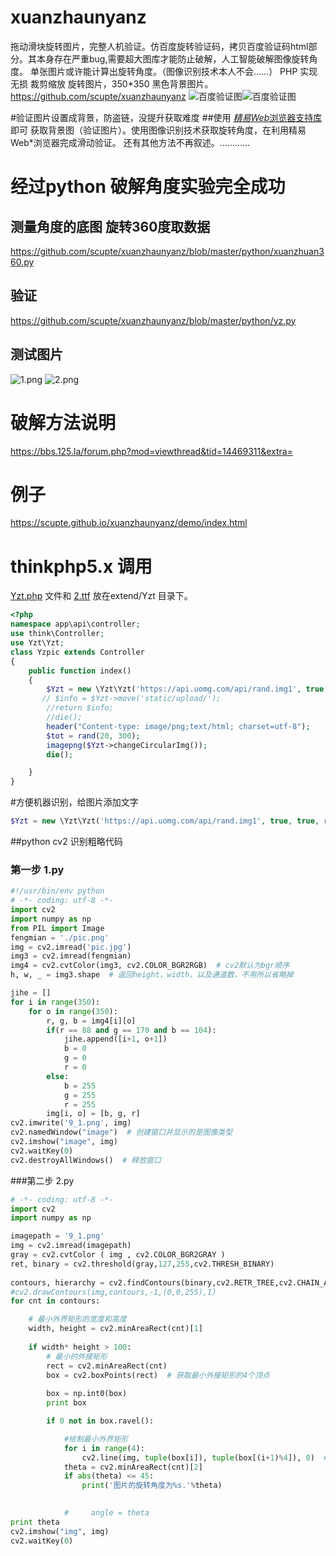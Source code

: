 # xuanzhaunyanz
拖动滑块旋转图片，完整人机验证。仿百度旋转验证码，拷贝百度验证码html部分。其本身存在严重bug,需要超大图库才能防止破解，人工智能破解图像旋转角度。
单张图片或许能计算出旋转角度。（图像识别技术本人不会……）
PHP 实现无损 裁剪缩放 旋转图片，350*350 黑色背景图片。
https://github.com/scupte/xuanzhaunyanz
![百度验证图](https://upload-images.jianshu.io/upload_images/14594054-8c086b3a3ffa4b04.png?imageMogr2/auto-orient/strip%7CimageView2/2/w/1240)![百度验证图](https://upload-images.jianshu.io/upload_images/14594054-1e68621399c9f533.png?imageMogr2/auto-orient/strip%7CimageView2/2/w/1240)

#验证图片设置成背景，防盗链，没提升获取难度
##使用 [*精易Web*浏览器支持库](https://bbs.125.la/thread-14410959-1-1.html)即可
获取背景图（验证图片）。使用图像识别技术获取旋转角度，在利用精易Web*浏览器完成滑动验证。
还有其他方法不再叙述。…………
# 经过python 破解角度实验完全成功
 ## 测量角度的底图 旋转360度取数据
 https://github.com/scupte/xuanzhaunyanz/blob/master/python/xuanzhuan360.py
 ## 验证
 https://github.com/scupte/xuanzhaunyanz/blob/master/python/yz.py
 ## 测试图片
 ![1.png](https://ae01.alicdn.com/kf/Hb85908c3a93744349ea29bc470cd0b44C.png)
 ![2.png](https://ae01.alicdn.com/kf/H8bb4dc9118324aa99da0a5719e718667N.png)
# 破解方法说明
https://bbs.125.la/forum.php?mod=viewthread&tid=14469311&extra=
# 例子
https://scupte.github.io/xuanzhaunyanz/demo/index.html
# thinkphp5.x 调用
[Yzt.php](https://github.com/scupte/xuanzhaunyanz/blob/master/Yzt.php "Yzt.php") 文件和 [2.ttf](https://github.com/scupte/xuanzhaunyanz/blob/master/2.ttf "2.ttf")
放在extend/Yzt 目录下。
```php
<?php
namespace app\api\controller;
use think\Controller;
use Yzt\Yzt;
class Yzpic extends Controller
{
    public function index()
    {
        $Yzt = new \Yzt\Yzt('https://api.uomg.com/api/rand.img1', true, true, rand(20, 270));
       // $info = $Yzt->move('static/upload/');
        //return $info;
        //die();
        header("Content-type: image/png;text/html; charset=utf-8");
        $tot = rand(20, 300);
        imagepng($Yzt->changeCircularImg());
        die();

    }
}
```
#方便机器识别，给图片添加文字
```php
$Yzt = new \Yzt\Yzt('https://api.uomg.com/api/rand.img1', true, true, rand(20, 270));
```
##python cv2 识别粗略代码
### 第一步  1.py
```python
#!/usr/bin/env python
# -*- coding: utf-8 -*-
import cv2
import numpy as np
from PIL import Image
fengmian = './pic.png'
img = cv2.imread('pic.jpg')
img3 = cv2.imread(fengmian)
img4 = cv2.cvtColor(img3, cv2.COLOR_BGR2RGB)  # cv2默认为bgr顺序
h, w, _ = img3.shape  # 返回height，width，以及通道数，不用所以省略掉

jihe = []
for i in range(350):
    for o in range(350):
        r, g, b = img4[i][o]
        if(r == 88 and g == 170 and b == 104):
            jihe.append([i+1, o+1])
            b = 0
            g = 0
            r = 0
        else:
            b = 255
            g = 255
            r = 255
        img[i, o] = [b, g, r]
cv2.imwrite('9_1.png', img)
cv2.namedWindow("image")  # 创建窗口并显示的是图像类型
cv2.imshow("image", img)
cv2.waitKey(0)
cv2.destroyAllWindows()  # 释放窗口

```
###第二步 2.py
```python
# -*- coding: utf-8 -*-
import cv2
import numpy as np

imagepath = '9_1.png'
img = cv2.imread(imagepath)
gray = cv2.cvtColor ( img , cv2.COLOR_BGR2GRAY )
ret, binary = cv2.threshold(gray,127,255,cv2.THRESH_BINARY)  
  
contours, hierarchy = cv2.findContours(binary,cv2.RETR_TREE,cv2.CHAIN_APPROX_SIMPLE)  
#cv2.drawContours(img,contours,-1,(0,0,255),1)  
for cnt in contours:

    # 最小外界矩形的宽度和高度
    width, height = cv2.minAreaRect(cnt)[1]
    
    if width* height > 100:
        # 最小的外接矩形
        rect = cv2.minAreaRect(cnt)
        box = cv2.boxPoints(rect)  # 获取最小外接矩形的4个顶点
        
        box = np.int0(box)
        print box

        if 0 not in box.ravel():

            #绘制最小外界矩形
            for i in range(4):
                cv2.line(img, tuple(box[i]), tuple(box[(i+1)%4]), 0)  # 5
            theta = cv2.minAreaRect(cnt)[2]
            if abs(theta) <= 45:
                print('图片的旋转角度为%s.'%theta)

             
            #     angle = theta
print theta            
cv2.imshow("img", img)  
cv2.waitKey(0)  
```
